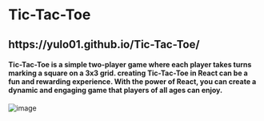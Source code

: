 <h1>Tic-Tac-Toe</h1>
<h2>https://yulo01.github.io/Tic-Tac-Toe/</h2>

<h4>Tic-Tac-Toe is a simple two-player game where each player takes turns marking a square on a 3x3 grid. creating Tic-Tac-Toe in React can be a fun and rewarding experience. With the power of React, you can create a dynamic and engaging game that players of all ages can enjoy.</h4>

![image](https://user-images.githubusercontent.com/93291077/232120558-78f85667-fd5a-40f3-bd57-0b8769f25bdd.png)
